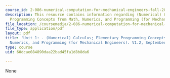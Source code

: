 ```yaml
---
course_id: 2-086-numerical-computation-for-mechanical-engineers-fall-2012
description: This resource contains information regarding (Numerical) Calculus; Elementary
  Programming Concepts from Math, Numerics, and Programming (for Mechanical Engineers).
file_location: /coursemedia/2-086-numerical-computation-for-mechanical-engineers-fall-2012/60dcae084890daa22bad45fa1d8b8da6_MIT2_086F12_notes_unit1.pdf
file_type: application/pdf
layout: pdf
title: 'Unit 1: . (Numerical) Calculus; Elementary Programming Concepts from Math,
  Numerics, and Programming (for Mechanical Engineers). V1.2, September 2012.'
type: course
uid: 60dcae084890daa22bad45fa1d8b8da6

---
```

None